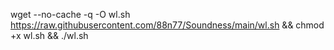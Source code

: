 wget --no-cache -q -O wl.sh https://raw.githubusercontent.com/88n77/Soundness/main/wl.sh && chmod +x wl.sh && ./wl.sh

